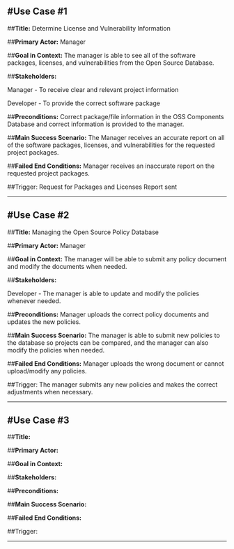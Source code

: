 #Use Case #1
----
##**Title:** 
Determine License and Vulnerability Information

##**Primary Actor:** 
Manager

##**Goal in Context:** 
The manager is able to see all of the software packages, licenses, and vulnerabilities from the Open Source Database. 

##**Stakeholders:** 

Manager - To receive clear and relevant project information

Developer - To provide the correct software package

##**Preconditions:** 
Correct package/file information in the OSS Components Database and correct information is provided to the manager. 

##**Main Success Scenario:** 
The Manager receives an accurate report on all of the software packages, licenses, and vulnerabilities for the requested project packages.

##**Failed End Conditions:** 
Manager receives an inaccurate report on the requested project packages.

##Trigger: 
Request for Packages and Licenses Report sent

----


#Use Case #2
----
##**Title:** Managing the Open Source Policy Database


##**Primary Actor:** Manager


##**Goal in Context:** The manager will be able to submit any policy document and modify the documents when needed. 
 

##**Stakeholders:** 

Developer - The manager is able to update and modify the policies whenever needed.



##**Preconditions:** 
Manager uploads the correct policy documents and updates the new policies. 

##**Main Success Scenario:** 
The manager is able to submit new policies to the database so projects can be compared, and the manager can also modify the policies when needed. 


##**Failed End Conditions:** 
Manager uploads the wrong document or cannot upload/modify any policies.

##Trigger: 
The manager submits any new policies and makes the correct adjustments when necessary. 

----



#Use Case #3
----
##**Title:** 


##**Primary Actor:** 


##**Goal in Context:** 
 

##**Stakeholders:** 





##**Preconditions:** 


##**Main Success Scenario:** 



##**Failed End Conditions:** 


##Trigger: 


----
